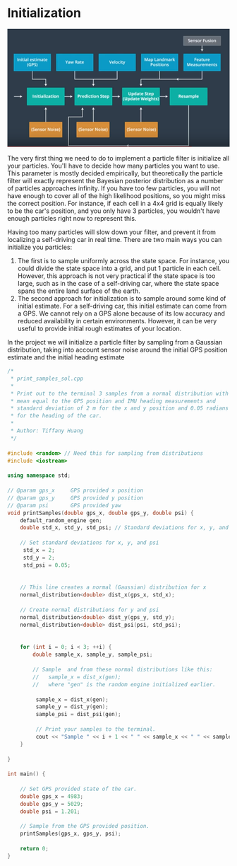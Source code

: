 # Initialization

![alt tag](imgs/flowChart.PNG)

The very first thing we need to do to implement a particle filter is initialize all your particles. You'll have to decide how many particles you want to use. This parameter is mostly decided empirically, but theoretically the particle filter will exactly represent the Bayesian posterior distribution as a number of particles approaches infinity. If you have too few particles, you will not have enough to cover all of the high likelihood positions, so you might miss the correct position. For instance, if each cell in a 4x4 grid is equally likely to be the car's position, and you only have 3 particles, you wouldn't have enough particles right now to represent this.

Having too many particles will slow down your filter, and prevent it from localizing a self-driving car in real time. There are two main ways you can initialize you particles:

1. The first is to sample uniformly across the state space. For instance, you could divide the state space into a grid, and put 1 particle in each cell. However, this approach is not very practical if the state space is too large, such as in the case of a self-driving car, where the state space spans the entire land surface of the earth.
2. The second approach for initialization is to sample around some kind of initial estimate. For a self-driving car, this initial estimate can come from a GPS. We cannot rely on a GPS alone because of its low accuracy and reduced availability in certain environments. However, it can be very useful to provide initial rough estimates of your location.

In the project we will initialize a particle filter by sampling from a Gaussian distribution, taking into account sensor noise around the initial GPS position estimate and the initial heading estimate

```c++
/*
 * print_samples_sol.cpp
 * 
 * Print out to the terminal 3 samples from a normal distribution with
 * mean equal to the GPS position and IMU heading measurements and
 * standard deviation of 2 m for the x and y position and 0.05 radians
 * for the heading of the car. 
 *
 * Author: Tiffany Huang
 */

#include <random> // Need this for sampling from distributions
#include <iostream>

using namespace std;

// @param gps_x     GPS provided x position
// @param gps_y     GPS provided y position
// @param psi       GPS provided yaw
void printSamples(double gps_x, double gps_y, double psi) {
    default_random_engine gen;
    double std_x, std_y, std_psi; // Standard deviations for x, y, and psi

    // Set standard deviations for x, y, and psi
     std_x = 2;
     std_y = 2;
     std_psi = 0.05;
     

    // This line creates a normal (Gaussian) distribution for x
    normal_distribution<double> dist_x(gps_x, std_x);
    
    // Create normal distributions for y and psi
    normal_distribution<double> dist_y(gps_y, std_y);
    normal_distribution<double> dist_psi(psi, std_psi);

    
    for (int i = 0; i < 3; ++i) {
        double sample_x, sample_y, sample_psi;
        
        // Sample  and from these normal distributions like this: 
        //   sample_x = dist_x(gen);
        //   where "gen" is the random engine initialized earlier.
        
         sample_x = dist_x(gen);
         sample_y = dist_y(gen);
         sample_psi = dist_psi(gen);     
         
         // Print your samples to the terminal.
         cout << "Sample " << i + 1 << " " << sample_x << " " << sample_y << " " << sample_psi << endl;
    }

}

int main() {
    
    // Set GPS provided state of the car.
    double gps_x = 4983;
    double gps_y = 5029;
    double psi = 1.201;
    
    // Sample from the GPS provided position.
    printSamples(gps_x, gps_y, psi);
    
    return 0;
}
```
